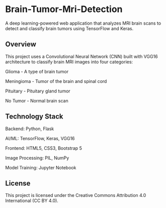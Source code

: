 # Brain-Tumor-Mri-Detection
A deep learning-powered web application that analyzes MRI brain scans to detect and classify brain tumors using TensorFlow and Keras.

## Overview
This project uses a Convolutional Neural Network (CNN) built with VGG16 architecture to classify brain MRI images into four categories:

Glioma - A type of brain tumor

Meningioma - Tumor of the brain and spinal cord

Pituitary - Pituitary gland tumor

No Tumor - Normal brain scan

## Technology Stack
Backend: Python, Flask

AI/ML: TensorFlow, Keras, VGG16

Frontend: HTML5, CSS3, Bootstrap 5

Image Processing: PIL, NumPy

Model Training: Jupyter Notebook

##  License
This project is licensed under the Creative Commons Attribution 4.0 International (CC BY 4.0).
